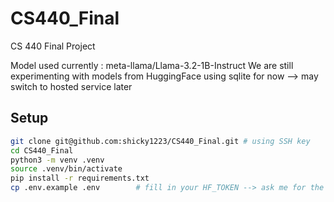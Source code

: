 # CS440_Final
CS 440 Final Project

Model used currently : meta-llama/Llama-3.2-1B-Instruct
We are still experimenting with models from HuggingFace 
using sqlite for now --> may switch to hosted service later


## Setup

```bash
git clone git@github.com:shicky1223/CS440_Final.git # using SSH key 
cd CS440_Final
python3 -m venv .venv
source .venv/bin/activate
pip install -r requirements.txt
cp .env.example .env        # fill in your HF_TOKEN --> ask me for the HF_TOKEN or use your own and secret key

